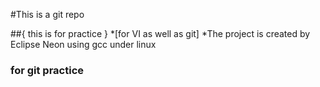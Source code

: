 #This is a git repo

##{ this is for practice }
	*[for VI as well as git]
	*The project is created by Eclipse Neon using gcc under linux

### for git practice
